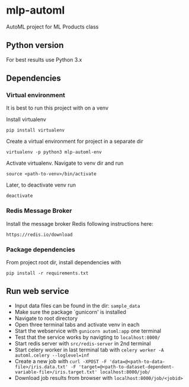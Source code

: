 # mlp-automl
AutoML project for ML Products class

## Python version
For best results use Python 3.x

## Dependencies
### Virtual environment
It is best to run this project with on a venv

Install virtualenv

`pip install virtualenv`

Create a virtual environment for project in a separate dir

`virtualenv -p python3 mlp-automl-env`

Activate virtualenv. Navigate to venv dir and run

`source <path-to-venv>/bin/activate`

Later, to deactivate venv run

`deactivate`

### Redis Message Broker
Install the message broker Redis following instructions here:

`https://redis.io/download`

### Package dependencies

From project root dir, install dependencies with 

`pip install -r requirements.txt`

## Run web service
- Input data files can be found in the dir: `sample_data`
- Make sure the package `gunicorn' is installed
- Navigate to root directory
- Open three terminal tabs and activate venv in each
- Start the webservice with `gunicorn automl:app` one terminal
- Test that the service works by navigting to `localhost:8000/`
- Start redis server with `src/redis-server` in 2nd terminal
- Start celery worker in last terminal tab with `celery worker -A automl.celery --loglevel=inf`
- Create a new job with `curl -XPOST -F 'data=@<path-to-data-file>/iris.data.txt' -F 'target=@<path-to-dataset-dependent-variable-file>/iris.target.txt' localhost:8000/job/`
- Download job results from browser with `localhost:8000/job/<jobid>`

